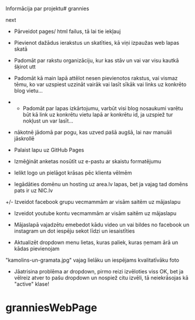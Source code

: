 Informācija par projektu# grannies

next

+ Pārveidot pages/ html failus, tā lai tie iekļauj
    <!-- HEADER -->
     <div id="header"></div>

     <!-- FOOTER -->
     <div id="footer"></div>

+ Pievienot dažādus ierakstus un skatīties, kā viņi izpaužas web lapas skatā

- Padomāt par rakstu organizāciju, kur kas stāv un vai var visu kautkā šķirot utt

- Padomāt kā main lapā attēlot nesen pievienotos rakstus, vai vismaz tēmu, ko var uzspiest uzzināt vairāk vai lasīt sīkāk vai links uz konkrēto blog vietu...

+ - Padomāt par lapas izkārtojumu, varbūt visi blog nosaukumi varētu būt kā link uz konkrētu vietu lapā ar konkrētu id,  ja uzspiež tur nokļust un var lasīt...

* nākotnē jādomā par pogu, kas uzved pašā augšā, lai nav manuāli jāskrollē

+ Palaist lapu uz GitHub Pages

+ Izmēģināt anketas nosūtīt uz e-pastu ar skaistu formatējumu

+ Ielikt logo un pielāgot krāsas pēc klienta vēlmēm

+ Iegādāties domēnu un hosting uz area.lv lapas, bet ja vajag tad domēns pats ir uz NIC.lv

+/- Izveidot facebook grupu vecmammām ar visām saitēm uz mājaslapu

- Izveidot youtube kontu vecmammām ar visām saitēm uz mājaslapu

- Mājaslapā vajadzētu emebedot kādu video un vai bildes no facebook un instagram un dot iespēju sekot līdzi un iesaistīties

+ Aktualizēt dropdown menu lietas, kuras paliek, kuras ņemam ārā un kādas pievienojam

 "kamolins-un-gramata.jpg" vajag lielāku un iespējams kvalitatīvāku foto

+ Jāatrisina problēma ar dropdown, pirmo reizi izvēloties viss OK, bet ja vēlreiz atver to pašu dropdown un nospiež citu izvēli, tā neiekrāsojas kā "active" klase!



# granniesWebPage
